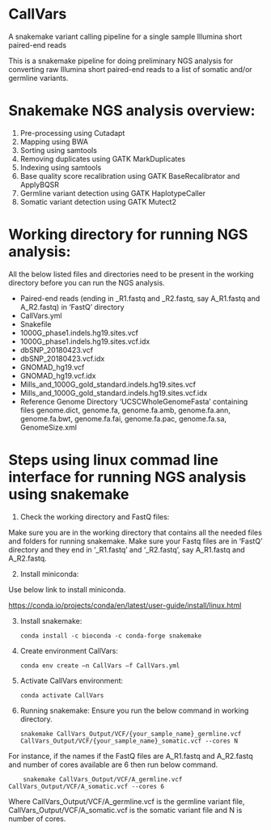 # CallVars
A snakemake variant calling pipeline for a single sample Illumina short paired-end reads


This is a snakemake pipeline for doing preliminary NGS analysis for converting raw Illumina short paired-end reads to a list of somatic and/or germline variants. 

# Snakemake NGS analysis overview:
1) Pre-processing using Cutadapt
2) Mapping using BWA
3) Sorting using samtools
4) Removing duplicates using GATK MarkDuplicates
5) Indexing using samtools
6) Base quality score recalibration using GATK BaseRecalibrator and ApplyBQSR
7) Germline variant detection using GATK HaplotypeCaller
8) Somatic variant detection using GATK Mutect2

# Working directory for running NGS analysis:
All the below listed files and directories need to be present in the working directory before you can run the NGS analysis.

- Paired-end reads (ending in _R1.fastq and _R2.fastq, say A_R1.fastq and A_R2.fastq) in ‘FastQ’ directory
- CallVars.yml
- Snakefile
- 1000G_phase1.indels.hg19.sites.vcf
- 1000G_phase1.indels.hg19.sites.vcf.idx
- dbSNP_20180423.vcf
- dbSNP_20180423.vcf.idx
- GNOMAD_hg19.vcf
- GNOMAD_hg19.vcf.idx
- Mills_and_1000G_gold_standard.indels.hg19.sites.vcf
- Mills_and_1000G_gold_standard.indels.hg19.sites.vcf.idx
- Reference Genome Directory ‘UCSCWholeGenomeFasta’ containing files
  	genome.dict, genome.fa, genome.fa.amb, genome.fa.ann, genome.fa.bwt, genome.fa.fai, genome.fa.pac, genome.fa.sa, GenomeSize.xml

# Steps using linux commad line interface for running NGS analysis using snakemake

1)	Check the working directory and FastQ files: 

Make sure you are in the working directory that contains all the needed files and folders for running snakemake.
Make sure your Fastq files are in ‘FastQ’ directory and they end in ‘_R1.fastq’ and ‘_R2.fastq’, say A_R1.fastq and A_R2.fastq. 

2)	Install miniconda: 

Use below link to install miniconda.

https://conda.io/projects/conda/en/latest/user-guide/install/linux.html

3)	Install snakemake:
	
		conda install -c bioconda -c conda-forge snakemake

4)	Create environment CallVars:
	
		conda env create –n CallVars –f CallVars.yml

5)	Activate CallVars environment:

		conda activate CallVars

6)	Running snakemake: 
		Ensure you run the below command in working directory.

		snakemake CallVars_Output/VCF/{your_sample_name}_germline.vcf CallVars_Output/VCF/{your_sample_name}_somatic.vcf --cores N

For instance, if the names if the FastQ files are A_R1.fastq and A_R2.fastq and number of cores available are 6 then run below command.

		snakemake CallVars_Output/VCF/A_germline.vcf CallVars_Output/VCF/A_somatic.vcf --cores 6

Where CallVars_Output/VCF/A_germline.vcf is the germline variant file, CallVars_Output/VCF/A_somatic.vcf is the somatic variant file and N is number of cores.


